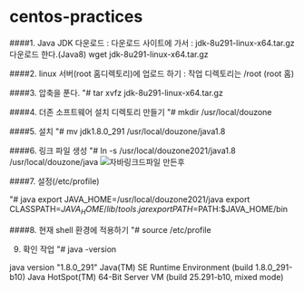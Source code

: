 # centos-practices

####1. Java JDK 다운로드
   : 다운로드 사이트에 가서 
   : jdk-8u291-linux-x64.tar.gz 다운로드 한다.(Java8)
   wget jdk-8u291-linux-x64.tar.gz
    
####2. linux 서버(root 홈디렉토리)에 업로드 하기
   : 작업 디렉토리는 /root (root 홈)

####3. 압축을 푼다.
   "# tar xvfz jdk-8u291-linux-x64.tar.gz

####4. 더존 소프트웨어 설치 디렉토리 만들기
   "# mkdir /usr/local/douzone

####5. 설치
   "# mv jdk1.8.0_291 /usr/local/douzone/java1.8

####6. 링크 파일 생성
   "# ln -s /usr/local/douzone2021/java1.8 /usr/local/douzone/java
![자바링크드파일 만든후](https://user-images.githubusercontent.com/90162940/135235137-b2126d80-ad84-4261-8689-e8e1867e8ef1.PNG)



####7. 설정(/etc/profile)

"# java
export JAVA_HOME=/usr/local/douzone2021/java
export CLASSPATH=$JAVA_HOME/lib/tools.jar
export PATH=$PATH:$JAVA_HOME/bin

####8. 현재 shell 환경에 적용하기
 "# source /etc/profile

9. 확인 작업
"# java -version

java version "1.8.0_291"
Java(TM) SE Runtime Environment (build 1.8.0_291-b10)
Java HotSpot(TM) 64-Bit Server VM (build 25.291-b10, mixed mode)



